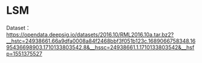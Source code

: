 # LSM

Dataset：https://opendata.deepsig.io/datasets/2016.10/RML2016.10a.tar.bz2?__hstc=24938661.66a9dfa0008a84f2468bbf3f051b123c.1689066758348.1695436698903.1710133803542.8&__hssc=24938661.1.1710133803542&__hsfp=1551375527

